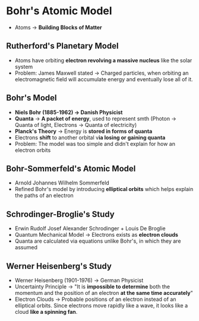 # Bohr's Atomic Model

- Atoms -> **Building Blocks of Matter**

## Rutherford's Planetary Model

- Atoms have orbiting **electron revolving a massive nucleus** like the solar system
- Problem: James Maxwell stated -> Charged particles, when orbiting an electromagnetic field will accumulate energy and eventually lose all of it.

## Bohr's Model

- **Niels Bohr (1885-1962) -> Danish Physicist**
- **Quanta** -> **A packet of energy**, used to represent smth (Photon -> Quanta of light, Electrons -> Quanta of electricity)
- **Planck's Theory** -> Energy is **stored in forms of quanta**
- Electrons **shift** to another orbital v**ia losing or gaining quanta**
- Problem: The model was too simple and didn't explain for how an electron orbits

## Bohr-Sommerfeld's Atomic Model

- Arnold Johannes Wilhelm Sommerfeld
- Refined Bohr's model by introducing **elliptical orbits** which helps explain the paths of an electron

## Schrodinger-Broglie's Study

- Erwin Rudolf Josef Alexander Schrodinger + Louis De Broglie
- Quantum Mechanical Model -> Electrons exists as **electron clouds**
- Quanta are calculated via equations unlike Bohr's, in which they are assumed

## Werner Heisenberg's Study

- Werner Heisenberg (1901-1976) -> German Physicist
- Uncertainty Principle -> "It is **impossible to determine** both the momentum and the position of an electron **at the same time accurately**"
- Electron Clouds -> Probable positions of an electron instead of an elliptical orbits. Since electrons move rapidly like a wave, it looks like a cloud **like a spinning fan**.
